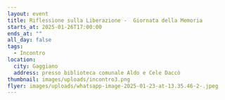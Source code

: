 ```yaml
---
layout: event
title: Riflessione sulla Liberazione -  Giornata della Memoria
starts_at: 2025-01-26T17:00:00
ends_at: ""
all_day: false
tags:
  - Incontro
location:
  city: Gaggiano
  address: presso biblioteca comunale Aldo e Cele Daccò
thumbnail: images/uploads/incontro3.png
flyer: images/uploads/whatsapp-image-2025-01-23-at-13.35.46-2-.jpeg
---
```

